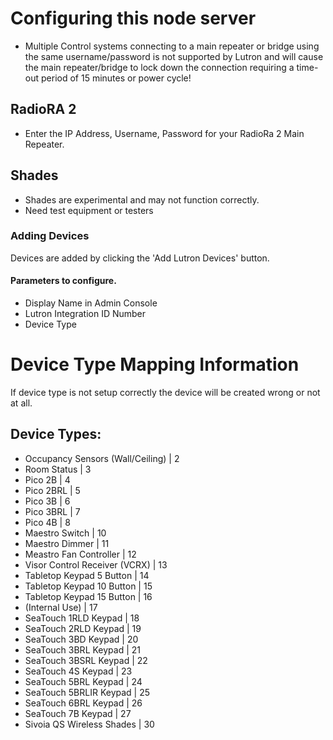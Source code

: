 # Configuring this node server
- Multiple Control systems connecting to a main repeater or bridge using the same username/password is not supported by Lutron and will cause the main repeater/bridge to lock down the connection requiring a time-out period of 15 minutes or power cycle!

## RadioRA 2
- Enter the IP Address, Username, Password for your RadioRa 2 Main Repeater.

## Shades
- Shades are experimental and may not function correctly.
- Need test equipment or testers

### Adding Devices
Devices are added by clicking the 'Add Lutron Devices' button.

#### Parameters to configure.
- Display Name in Admin Console
- Lutron Integration ID Number
- Device Type

# Device Type Mapping Information
If device type is not setup correctly the device will be created wrong or not at all.

## Device Types:
- Occupancy Sensors (Wall/Ceiling)  | 2 
- Room Status                       | 3 
- Pico 2B                           | 4 
- Pico 2BRL                         | 5 
- Pico 3B                           | 6 
- Pico 3BRL                         | 7 
- Pico 4B                           | 8 
- Maestro Switch                    | 10 
- Maestro Dimmer                    | 11 
- Meastro Fan Controller            | 12 
- Visor Control Receiver (VCRX)     | 13 
- Tabletop Keypad 5 Button          | 14 
- Tabletop Keypad 10 Button         | 15 
- Tabletop Keypad 15 Button         | 16
- (Internal Use)                    | 17
- SeaTouch 1RLD Keypad              | 18
- SeaTouch 2RLD Keypad              | 19
- SeaTouch 3BD Keypad               | 20
- SeaTouch 3BRL Keypad              | 21
- SeaTouch 3BSRL Keypad             | 22
- SeaTouch 4S Keypad                | 23
- SeaTouch 5BRL Keypad              | 24
- SeaTouch 5BRLIR Keypad            | 25
- SeaTouch 6BRL Keypad              | 26
- SeaTouch 7B Keypad                | 27
- Sivoia QS Wireless Shades         | 30 

